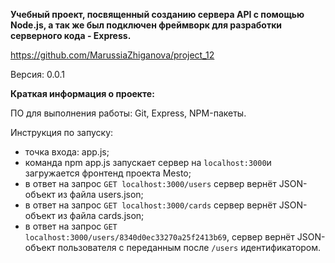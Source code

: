 ﻿**Учебный проект, посвященный созданию сервера API с помощью Node.js, а так же был подключен фреймворк для разработки серверного кода - Express.**

https://github.com/MarussiaZhiganova/project_12

Версия: 0.0.1

**Краткая информация о проекте:**

ПО для выполнения работы: Git, Express, NPM-пакеты.

Инструкция по запуску:

 - точка входа: app.js;
 - команда npm app.js запускает сервер на `localhost:3000`и загружается фронтенд проекта Mesto;
 - в ответ на запрос `GET localhost:3000/users` сервер вернёт JSON-объект из файла users.json;
 - в ответ на запрос `GET localhost:3000/cards` сервер вернёт JSON-объект из файла cards.json;
 - в ответ на запрос `GET localhost:3000/users/8340d0ec33270a25f2413b69`, сервер вернёт JSON-объект пользователя с переданным после `/users` идентификатором.

